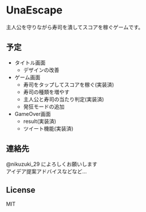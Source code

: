 # UnaEscape
  主人公を守りながら寿司を潰してスコアを稼ぐゲームです。
## 予定
- タイトル画面
  - デザインの改善
- ゲーム画面
  - 寿司をタップしてスコアを稼ぐ(実装済)
  - 寿司の種類を増やす
  - 主人公と寿司の当たり判定(実装済)
  - 発狂モードの追加
- GameOver画面
  - result(実装済)
  - ツイート機能(実装済)

## 連絡先
@nikuzuki_29 によろしくお願いします  
アイデア提案アドバイスなどなど...

## License
MIT
